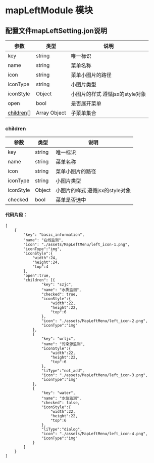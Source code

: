 mapLeftModule 模块 
===

配置文件mapLeftSetting.jon说明
---

| 参数 | 类型 | 说明 |
|---|---|---|
|key|string|唯一标识|
|name|string|菜单名称|
|icon|string|菜单小图片的路径|
|iconType|string|小图片类型|
|iconStyle|Object|小图片的样式 遵循jsx的style对象|
|open|bool|是否展开菜单|
|[children[]](#children)|Array Object|子菜单集合|


### <span id="children">children</span> 

| 参数 | 类型 | 说明 |
|---|---|---|
|key|string|唯一标识|
|name|string|菜单名称|
|icon|string|菜单小图片的路径|
|iconType|string|小图片类型|
|iconStyle|Object|小图片的样式 遵循jsx的style对象|
|checked|bool|菜单是否选中|


#### 代码片段：
```
[
    {
        "key": "basic_information",
        "name": "在线监测",
        "icon": "./assets/MapLeftMenu/left_icon-1.png",
        "iconType":"img",
        "iconStyle":{
            "width":24,
            "height":24,
            "top":4
        },
        "open":true,
        "children": [{
                "key": "szjc",
                "name": "水质监测",
                "checked": true,
                "iconStyle":{
                    "width":22,
                    "height":22,
                    "top":6
                },
                "icon": "./assets/MapLeftMenu/left_icon-2.png",
                "iconType":"img"
            },
            {
                "key": "wrljc",
                "name": "污染源监测",
                "iconStyle":{
                    "width":22,
                    "height":22,
                    "top":6
                },
                "liType":"not_add",
                "icon": "./assets/MapLeftMenu/left_icon-3.png",
                "iconType":"img"
            },
            {
                "key": "water",
                "name": "水位监测",
                "checked": false,
                "iconStyle":{
                    "width":22,
                    "height":22,
                    "top":6
                },
                "liType":"dialog",
                "icon": "./assets/MapLeftMenu/left_icon-4.png",
                "iconType":"img"
            }
        ]
    }  
]
```